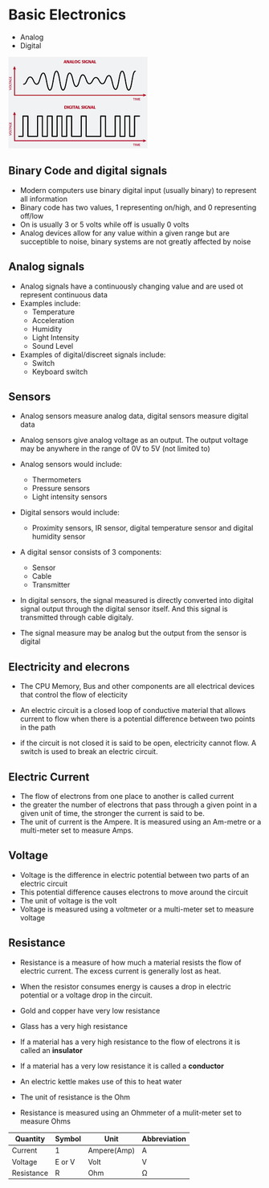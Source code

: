 # Basic Electronics
- Analog
- Digital

![image](./signal.png)

## Binary Code and digital signals
- Modern computers use binary digital input (usually binary) to represent all information
- Binary code has two values, 1 representing on/high, and 0 representing off/low
- On is usually 3 or 5 volts while off is usually 0 volts
- Analog devices allow for any value within a given range but are succeptible to noise, binary systems are not greatly affected by noise

## Analog signals
- Analog signals have a continuously changing value and are used ot represent continuous data
- Examples include:
    - Temperature
    - Acceleration
    - Humidity
    - Light Intensity
    - Sound Level
- Examples of digital/discreet signals include:
    - Switch
    - Keyboard switch

## Sensors
- Analog sensors measure analog data, digital sensors measure digital data
- Analog sensors give analog voltage as an output. The output voltage may be anywhere in the range of 0V to 5V (not limited to)
- Analog sensors would include:
    - Thermometers
    - Pressure sensors
    - Light intensity sensors
- Digital sensors would include:
    - Proximity sensors, IR sensor, digital temperature sensor and digital humidity sensor

- A digital sensor consists of 3 components:
    - Sensor
    - Cable
    - Transmitter

- In digital sensors, the signal measured is directly converted into digital signal output through the digital sensor itself. And this signal is transmitted through cable digitaly.

- The signal measure may be analog but the output from the sensor is digital

## Electricity and elecrons
- The CPU Memory, Bus and other components are all electrical devices that control the flow of electicity

- An electric circuit is a closed loop of conductive material that allows current to flow when there is a potential difference between two points in the path

- if the circuit is not closed it is said to be open, electricity cannot flow. A switch is used to break an electric circuit.

## Electric Current
- The flow of electrons from one place to another is called current
- the greater the number of electrons that pass through a given point in a given unit of time, the stronger the current is said to be.
- The unit of current is the Ampere. It is measured using an Am-metre or a multi-meter set to measure Amps.

## Voltage
- Voltage is the difference in electric potential between two parts of an electric circuit
- This potential difference causes electrons to move around the circuit
- The unit of voltage is the volt
- Voltage is measured using a voltmeter or a multi-meter set to measure voltage

## Resistance
- Resistance is a measure of how much a material resists the flow of electric current. The excess current is generally lost as heat.
- When the resistor consumes energy is causes a drop in electric potential or a voltage drop in the circuit.
- Gold and copper have very low resistance
- Glass has a very high resistance

- If a material has a very high resistance to the flow of electrons it is called an **insulator**
- If a material has a very low resistance it is called a **conductor**
- An electric kettle makes use of this to heat water
- The unit of resistance is the Ohm
- Resistance is measured using an Ohmmeter of a mulit-meter set to measure Ohms

|Quantity|Symbol|Unit|Abbreviation|
|---|---|---|---|
|Current|1|Ampere(Amp)|A|
|Voltage|E or V|Volt|V|
|Resistance|R|Ohm|Ω|